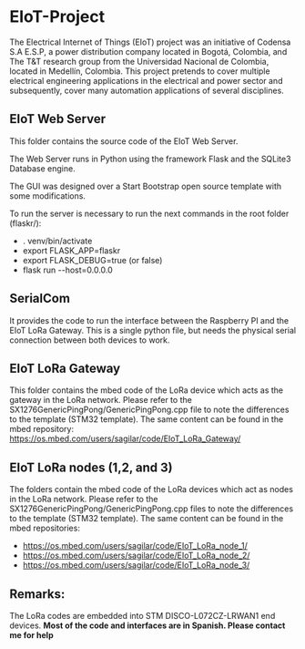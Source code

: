 # EIoT-Project
The Electrical Internet of Things (EIoT) project was an initiative of Codensa S.A E.S.P, a power distribution company located in Bogotá, Colombia, and The T&T research group from the Universidad Nacional de Colombia, located in Medellín, Colombia.
This project pretends to cover multiple electrical engineering applications in the electrical and power sector and subsequently, cover many automation applications of several disciplines.

## EIoT Web Server
This folder contains the source code of the EIoT Web Server.

The Web Server runs in Python using the framework Flask and the SQLite3 Database engine.

The GUI was designed over a Start Bootstrap open source template with some modifications.

To run the server is necessary to run the next commands in the root folder (flaskr/):
- . venv/bin/activate
- export FLASK_APP=flaskr
- export FLASK_DEBUG=true (or false)
- flask run --host=0.0.0.0

## SerialCom
It provides the code to run the interface between the Raspberry PI and the EIoT LoRa Gateway.
This is a single python file, but needs the physical serial connection between both devices to work.

## EIoT LoRa Gateway
This folder contains the mbed code of the LoRa device which acts as the gateway in the LoRa network.
Please refer to the SX1276GenericPingPong/GenericPingPong.cpp file to note the differences to the template (STM32 template).
The same content can be found in the mbed repository: https://os.mbed.com/users/sagilar/code/EIoT_LoRa_Gateway/

## EIoT LoRa nodes (1,2, and 3)
The folders contain the mbed code of the LoRa devices which act as nodes in the LoRa network.
Please refer to the SX1276GenericPingPong/GenericPingPong.cpp files to note the differences to the template (STM32 template).
The same content can be found in the mbed repositories:
- https://os.mbed.com/users/sagilar/code/EIoT_LoRa_node_1/
- https://os.mbed.com/users/sagilar/code/EIoT_LoRa_node_2/
- https://os.mbed.com/users/sagilar/code/EIoT_LoRa_node_3/

## Remarks:
The LoRa codes are embedded into STM DISCO-L072CZ-LRWAN1 end devices.
**Most of the code and interfaces are in Spanish. Please contact me for help**

